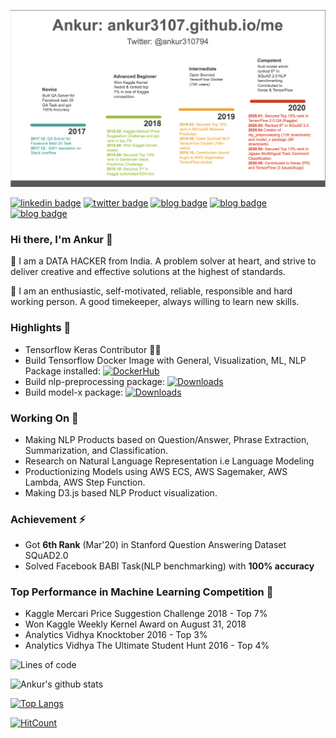 ![hi](charts/evolution_of_ankur.png)

[![linkedin badge](https://img.shields.io/badge/linkedin-ankur310794-0077b5?style=flat-square&logo=linkedin)](https://www.linkedin.com/in/ankur310794/)
[![twitter badge](https://img.shields.io/badge/twitter-@ankur310794-1da1f2?style=flat-square&logo=twitter)](https://twitter.com/ankur310794)
[![blog badge](https://img.shields.io/badge/blog-ankur.github.io-1f425f?style=flat-square)](https://ankur3107.github.io/)
[![blog badge](https://img.shields.io/badge/personalwebsite-ankur.github.io/me-1f425f?style=flat-square)](https://ankur3107.github.io/me)
[![blog badge](https://img.shields.io/badge/stackoverflow-ankur310794-1f425f?style=flat-square)](https://stackoverflow.com/users/4751214/ankur-singh)

### Hi there, I'm Ankur 👋

💖 I am a DATA HACKER from India. A problem solver at heart, and strive to deliver creative and effective solutions at the highest of standards.

🌟 I am an enthusiastic, self-motivated, reliable, responsible and hard working person. A good timekeeper, always willing to learn new skills.

### Highlights 🙌

- Tensorflow Keras Contributor 👨‍💻
- Build Tensorflow Docker Image with General, Visualization, ML, NLP Package installed: [![DockerHub](https://img.shields.io/docker/pulls/ankur310794/tensorflow.svg)](https://hub.docker.com/r/ankur310794/tensorflow)
- Build nlp-preprocessing package: [![Downloads](https://pepy.tech/badge/nlp-preprocessing)](https://pypi.org/project/nlp-preprocessing/)
- Build model-x package: [![Downloads](https://pepy.tech/badge/model-X)](https://pypi.org/project/model-X/)

### Working On 🔭

- Making NLP Products based on Question/Answer, Phrase Extraction, Summarization, and Classification.
- Research on Natural Language Representation i.e Language Modeling
- Productionizing Models using AWS ECS, AWS Sagemaker, AWS Lambda, AWS Step Function.
- Making D3.js based NLP Product visualization.

### Achievement ⚡

- Got **6th Rank** (Mar'20) in Stanford Question Answering Dataset SQuAD2.0
- Solved Facebook BABI Task(NLP benchmarking) with **100% accuracy**

### Top Performance in Machine Learning Competition 🚀

- Kaggle Mercari Price Suggestion Challenge 2018 - Top 7%
- Won Kaggle Weekly Kernel Award on August 31, 2018
- Analytics Vidhya Knocktober 2016 - Top 3%
- Analytics Vidhya The Ultimate Student Hunt 2016 - Top 4%

![Lines of code](https://img.shields.io/badge/From%20Hello%20World%20I%27ve%20Written-2.8%20million%20lines%20of%20code-blue)

![Ankur's github stats](https://github-readme-stats.vercel.app/api?username=ankur3107&show_icons=true&theme=radical)

[![Top Langs](https://github-readme-stats.vercel.app/api/top-langs/?username=ankur3107&layout=compact)](https://github.com/ankur3107/ankur3107)

[![HitCount](http://hits.dwyl.com/ankur310794/ankur310794.svg)](http://hits.dwyl.com/ankur310794/ankur310794)
